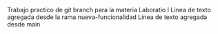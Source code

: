 Trabajo practico de git branch para la materia Laboratio I
Linea de texto agregada desde la rama nueva-funcionalidad
Linea de texto agregada desde main
